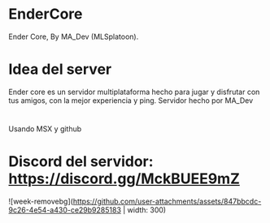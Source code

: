 # EnderCore
Ender Core, By MA_Dev (MLSplatoon).
# Idea del server
Ender core es un servidor multiplataforma hecho para jugar y disfrutar con tus amigos, con la mejor experiencia y ping. Servidor hecho por MA_Dev
# 
Usando MSX y github
# Discord del servidor: https://discord.gg/MckBUEE9mZ
![week-removebg](https://github.com/user-attachments/assets/847bbcdc-9c26-4e54-a430-ce29b9285183 | width: 300)

